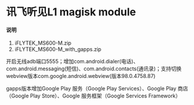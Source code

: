 # 讯飞听见L1 magisk module
#### 说明
1.  iFLYTEK_MS600-M.zip  
2.  iFLYTEK_MS600-M_with_gapps.zip

开启无线adb端口5555；增加com.android.dialer(电话)、com.android.messaging(短信)、com.android.contacts(通讯录)；支持切换webview版本com.google.android.webview(版本98.0.4758.87)

gapps版本增加Google Play 服务（Google Play Services）、Google Play 商店（Google Play Store）、Google 服务框架（Google Services Framework）
